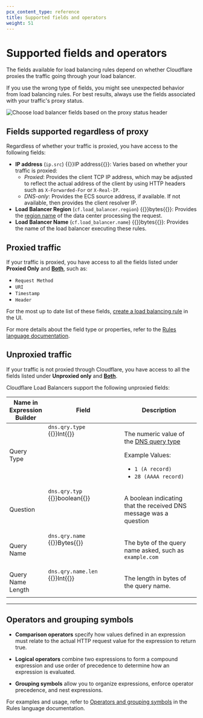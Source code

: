 ```yaml
---
pcx_content_type: reference
title: Supported fields and operators
weight: 51
---
```


# Supported fields and operators

The fields available for load balancing rules depend on whether Cloudflare proxies the traffic going through your load balancer.

If you use the wrong type of fields, you might see unexpected behavior from load balancing rules. For best results, always use the fields associated with your traffic's proxy status.

![Choose load balancer fields based on the proxy status header](/load-balancing/static/images/proxy-status.png)

## Fields supported regardless of proxy

Regardless of whether your traffic is proxied, you have access to the following fields:

- **IP address** (`ip.src`) {{<type>}}IP&nbsp;address{{</type>}}: Varies based on whether your traffic is proxied:
  - *Proxied*: Provides the client TCP IP address, which may be adjusted to reflect the actual address of the client by using HTTP headers such as `X-Forwarded-For` or `X-Real-IP`.
  - *DNS-only*: Provides the ECS source address, if available. If not available, then provides the client resolver IP.
- **Load Balancer Region** (`cf.load_balancer.region`) {{<type>}}bytes{{</type>}}: Provides the [region name](/load-balancing/reference/region-mapping-api/#list-of-load-balancer-regions) of the data center processing the request.
- **Load Balancer Name** (`cf.load_balancer.name`) {{<type>}}bytes{{</type>}}: Provides the name of the load balancer executing these rules.

## Proxied traffic

If your traffic is proxied, you have access to all the fields listed under **Proxied Only** and [**Both**](#fields-supported-regardless-of-proxy), such as:

- `Request Method`
- `URI`
- `Timestamp`
- `Header`

For the most up to date list of these fields, [create a load balancing rule](/load-balancing/additional-options/load-balancing-rules/create-rules/) in the UI.

For more details about the field type or properties, refer to the [Rules language documentation](/ruleset-engine/rules-language/fields/).

## Unproxied traffic

If your traffic is not proxied through Cloudflare, you have access to all the fields listed under **Unproxied only** and [**Both**](#fields-supported-regardless-of-proxy).

Cloudflare Load Balancers support the following unproxied fields:

<table style="width:100%">
  <thead>
    <tr>
      <th style="width:20%">Name in Expression Builder</th>
      <th style="width:40%">Field</th>
      <th>Description</th>
    </tr>
  </thead>
  <tbody>
    <tr>
      <td>Query Type</td>
      <td valign="top"><code>dns.qry.type</code><br />{{<type>}}Int{{</type>}}</td>
      <td>
        <p>The numeric value of the <a href= "https://en.wikipedia.org/wiki/List_of_DNS_record_types">DNS query type</a>
        </p>
        <p>Example Values:</p>
          <ul>
              <li><code class="InlineCode">1 (A record)</code></li>
              <li><code class="InlineCode">28 (AAAA record)</code></li>
          </ul>
      </td>
    </tr>
      <tr>
      <td>Question</td>
      <td valign="top"><code>dns.qry.typ</code><br />{{<type>}}boolean{{</type>}}</td>
      <td>
        <p>A boolean indicating that the received DNS message was a question</p>
      </td>
    </tr>
    <tr>
      <td>Query Name</td>
      <td valign="top"><code>dns.qry.name</code><br />{{<type>}}Bytes{{</type>}}</td>
      <td>
        <p>The byte of the query name asked, such as <code>example.com</code> </p>
      </td>
    </tr>
    <tr>
      <td>Query Name Length</td>
      <td valign="top"><code class>dns.qry.name.len</code><br />{{<type>}}Int{{</type>}}</td>
      <td>
        <p>The length in bytes of the query name.
        </p>
      </td>
    </tr>  
  </tbody>
</table>

---

## Operators and grouping symbols

- **Comparison operators** specify how values defined in an expression must relate to the actual HTTP request value for the expression to return true.

- **Logical operators** combine two expressions to form a compound expression and use order of precedence to determine how an expression is evaluated.

- **Grouping symbols** allow you to organize expressions, enforce operator precedence, and nest expressions.

For examples and usage, refer to [Operators and grouping symbols](/ruleset-engine/rules-language/operators/) in the Rules language documentation.
